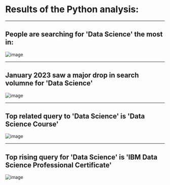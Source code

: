 # Results of the Python analysis:
_______
## People are searching for 'Data Science' the most in:
![image](https://github.com/assr-droid/keyword-analysis-Python/assets/75217839/c56ad199-1666-4025-8def-3ae546d29815)
_______
## January 2023 saw a major drop in search volumne for 'Data Science'
![image](https://github.com/assr-droid/keyword-analysis-Python/assets/75217839/a2b5304a-99f8-4cee-9468-87473d3a2d42)
__________
## Top related query to 'Data Science' is 'Data Science Course'
![image](https://github.com/assr-droid/keyword-analysis-Python/assets/75217839/08e5d821-032c-463f-b109-25d5313b3cc6)
__________
## Top rising query for 'Data Science' is 'IBM Data Science Professional Certificate'
![image](https://github.com/assr-droid/keyword-analysis-Python/assets/75217839/637712ed-d7c2-47ed-b825-7d3d02def8c0)
